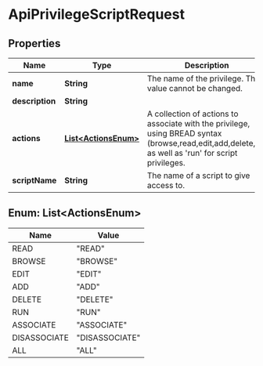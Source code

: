 # ApiPrivilegeScriptRequest

## Properties
Name | Type | Description | Notes
------------ | ------------- | ------------- | -------------
**name** | **String** | The name of the privilege.  This value cannot be changed. |  [optional]
**description** | **String** |  |  [optional]
**actions** | [**List&lt;ActionsEnum&gt;**](#List&lt;ActionsEnum&gt;) | A collection of actions to associate with the privilege, using BREAD syntax (browse,read,edit,add,delete,all) as well as &#x27;run&#x27; for script privileges. |  [optional]
**scriptName** | **String** | The name of a script to give access to. |  [optional]

<a name="List<ActionsEnum>"></a>
## Enum: List&lt;ActionsEnum&gt;
Name | Value
---- | -----
READ | &quot;READ&quot;
BROWSE | &quot;BROWSE&quot;
EDIT | &quot;EDIT&quot;
ADD | &quot;ADD&quot;
DELETE | &quot;DELETE&quot;
RUN | &quot;RUN&quot;
ASSOCIATE | &quot;ASSOCIATE&quot;
DISASSOCIATE | &quot;DISASSOCIATE&quot;
ALL | &quot;ALL&quot;
